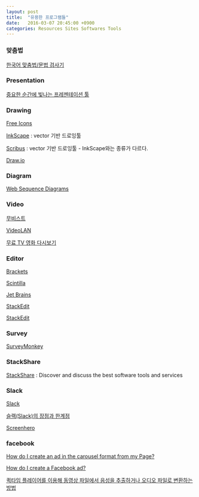 ```yaml
---
layout: post
title:  "유용한 프로그램들"
date:   2016-03-07 20:45:00 +0900
categories: Resources Sites Softwares Tools
---
```



### 맞춤법

[한국어 맞춤법/문법 검사기](http://speller.cs.pusan.ac.kr/PnuSpellerISAPI_201602/)


### Presentation

[중요한 순간에 빛나는 프레젠테이션 툴](https://prezi.com)


### Drawing

[Free Icons](https://icons8.com/c/flat-color-icons)

[InkScape](https://inkscape.org/) : vector 기반 드로잉툴

[Scribus](http://wiki.scribus.net/canvas/Download) : vector 기반 드로잉툴 - InkScape와는 종류가 다르다.

[Draw.io](https://www.draw.io)


### Diagram

[Web Sequence Diagrams](https://www.websequencediagrams.com)




### Video

[무비스트](http://cocoable.tistory.com)

[VideoLAN](http://www.videolan.org/vlc/)

[무료 TV 영화 다시보기](http://ontvkorea.com)


### Editor

[Brackets](http://brackets.io)

[Scintilla](http://www.scintilla.org)

[Jet Brains](https://www.jetbrains.com)

[StackEdit](https://stackedit.io)

[StackEdit](https://stackedit.io/editor)


### Survey

[SurveyMonkey](https://ko.surveymonkey.com)


### StackShare

[StackShare](http://stackshare.io) : Discover and discuss the best software tools and services


### Slack

[Slack](https://slack.com)

[슬랙(Slack)의 장점과 한계점](http://blog.collabee.co.kr/45)

[Screenhero](https://screenhero.com)


### facebook

[How do I create an ad in the carousel format from my Page?](https://www.facebook.com/business/help/547425075396856)

[How do I create a Facebook ad?](https://www.facebook.com/business/help/132037906870538)



[퀵타임 플레이어를 이용해 동영상 파일에서 음성을 추출하거나 오디오 파일로 변환하는 방법](http://macnews.tistory.com/4454)

